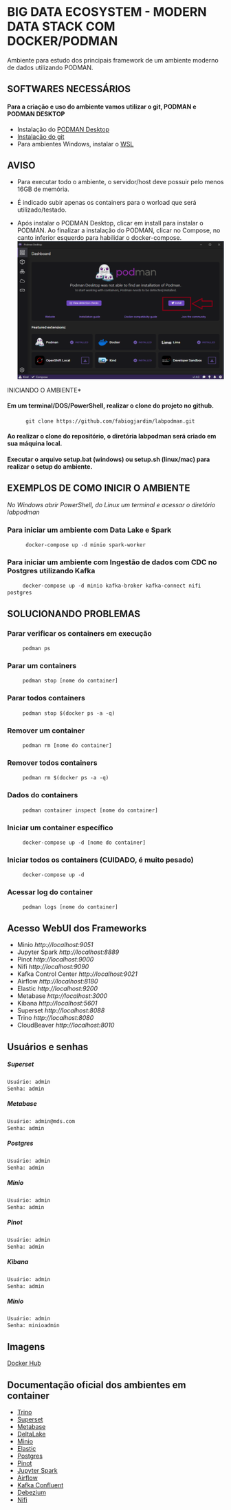 # BIG DATA ECOSYSTEM - MODERN DATA STACK COM DOCKER/PODMAN 

Ambiente para estudo dos principais framework de um ambiente moderno de dados utilizando PODMAN.
 

## SOFTWARES NECESSÁRIOS
#### Para a criação e uso do ambiente vamos utilizar o git, PODMAN e PODMAN DESKTOP 
   * Instalação do [PODMAN Desktop](https://podman-desktop.io/) 
   *  [Instalação do git](https://git-scm.com/book/pt-br/v2/Come%C3%A7ando-Instalando-o-Git) 
   * Para ambientes Windows, instalar o [WSL](https://learn.microsoft.com/pt-br/windows/wsl/install) 

## AVISO
   * Para executar todo o ambiente, o servidor/host deve possuir pelo menos 16GB de memória.
   * É indicado subir apenas os containers para o worload que será utilizado/testado.

   * Após instalar o PODMAN Desktop, clicar em install para instalar o PODMAN. Ao finalizar a instalação do PODMAN, clicar no Compose, no canto inferior esquerdo para habilidar o docker-compose.
   ![PODMAN](image/podman.png)


INICIANDO O AMBIENTE*

#### Em um terminal/DOS/PowerShell, realizar o clone do projeto no github.
          git clone https://github.com/fabiogjardim/labpodman.git

#### Ao realizar o clone do repositório, o diretória labpodman será criado em sua máquina local.

#### Executar o arquivo setup.bat (windows) ou setup.sh (linux/mac) para realizar o setup do ambiente.

   
## EXEMPLOS DE COMO INICIR O AMBIENTE

  *No Windows abrir PowerShell, do Linux um terminal e acessar o diretório labpodman*
  
### Para iniciar um ambiente com Data Lake e Spark

          docker-compose up -d minio spark-worker        

### Para iniciar um ambiente com Ingestão de dados com CDC no Postgres utilizando Kafka
 
         docker-compose up -d minio kafka-broker kafka-connect nifi postgres

## SOLUCIONANDO PROBLEMAS 

### Parar verificar os containers em execução
         podman ps 

### Parar um containers
         podman stop [nome do container]      

### Parar todos containers
         podman stop $(docker ps -a -q)
  
### Remover um container
         podman rm [nome do container]

### Remover todos containers
         podman rm $(docker ps -a -q)         

### Dados do containers
         podman container inspect [nome do container]

### Iniciar um container específico
         docker-compose up -d [nome do container]

### Iniciar todos os containers (CUIDADO, é muito pesado)
         docker-compose up -d 

### Acessar log do container
         podman logs [nome do container] 

## Acesso WebUI dos Frameworks
 
* Minio *http://localhost:9051*
* Jupyter Spark *http://localhost:8889*
* Pinot *http://localhost:9000*
* Nifi *http://localhost:9090*
* Kafka Control Center *http://localhost:9021*
* Airflow *http://localhost:8180*
* Elastic *http://localhost:9200*
* Metabase *http://localhost:3000*
* Kibana *http://localhost:5601*
* Superset *http://localhost:8088*
* Trino *http://localhost:8080*
* CloudBeaver *http://localhost:8010*

## Usuários e senhas

   ##### Superset
    Usuário: admin
    Senha: admin

   ##### Metabase
    Usuário: admin@mds.com
    Senha: admin 

   ##### Postgres
    Usuário: admin
    Senha: admin
   
   ##### Minio
    Usuário: admin
    Senha: admin
       
   ##### Pinot
    Usuário: admin
    Senha: admin
        
   ##### Kibana
    Usuário: admin
    Senha: admin
        
   ##### Minio
    Usuário: admin
    Senha: minioadmin
   

## Imagens   

[Docker Hub](https://hub.docker.com/u/fjardim)

## Documentação oficial dos ambientes em container

* [Trino](https://trino.io/docs/current/installation/containers.html)
* [Superset](https://superset.apache.org/docs/installation/installing-superset-using-docker-compose/)
* [Metabase](https://www.metabase.com/docs/latest/installation-and-operation/running-metabase-on-docker)
* [DeltaLake](https://delta.io/)
* [Minio](https://min.io/docs/minio/container/operations/installation.html)
* [Elastic](https://www.elastic.co/guide/en/elasticsearch/reference/current/docker.html)
* [Postgres](https://github.com/docker-library/postgres)
* [Pinot](https://docs.pinot.apache.org/basics/getting-started/running-pinot-in-docker)
* [Jupyter Spark](https://jupyter-docker-stacks.readthedocs.io/en/latest/using/specifics.html)
* [Airflow](https://airflow.apache.org/docs/apache-airflow/stable/howto/docker-compose/index.html)
* [Kafka Confluent](https://docs.confluent.io/platform/current/installation/docker/installation.html)
* [Debezium](https://debezium.io/documentation/reference/stable/docker.html)
* [Nifi](https://hub.docker.com/r/apache/nifi)
